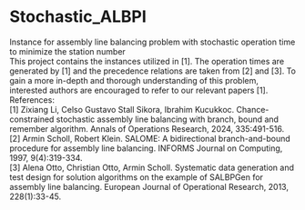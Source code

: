 # Stochastic_ALBPI
Instance for assembly line balancing problem with stochastic operation time to minimize the station number  
This project contains the instances utilized in [1]. The operation times are generated by [1] and the precedence relations are taken from [2] and [3]. To gain a more in-depth and thorough understanding of this problem, interested authors are encouraged to refer to our relevant papers [1].  
References:  
[1] Zixiang Li, Celso Gustavo Stall Sikora, Ibrahim Kucukkoc. Chance-constrained stochastic assembly line balancing with branch, bound and remember algorithm. Annals of Operations Research, 2024, 335:491-516.  
[2] Armin Scholl, Robert Klein. SALOME: A bidirectional branch-and-bound procedure for assembly line balancing. INFORMS Journal on Computing, 1997, 9(4):319-334.  
[3] Alena Otto, Christian Otto, Armin Scholl. Systematic data generation and test design for solution algorithms on the example of SALBPGen for assembly line balancing. European Journal of Operational Research, 2013, 228(1):33-45.  


